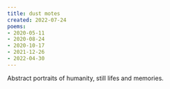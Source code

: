 ```yaml
---
title: dust motes
created: 2022-07-24
poems:
- 2020-05-11
- 2020-08-24
- 2020-10-17
- 2021-12-26
- 2022-04-30
---
```


Abstract portraits of humanity, still lifes and memories.
